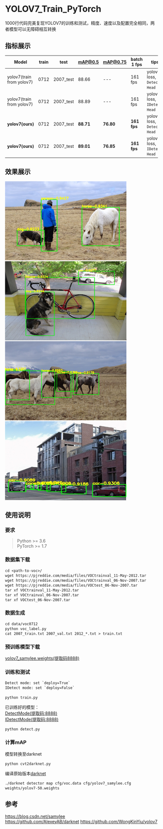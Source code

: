 # YOLOV7_Train_PyTorch
1000行代码完美复现YOLOV7的训练和测试，精度、速度以及配置完全相同，两者模型可以无障碍相互转换

## 指标展示
|Model| train | test | mAP@0.5 | mAP@0.75 | batch 1 fps | tips |
|-----|------|------|-----|-----|-----|-----|
|yolov7(train from yolov7) | 0712 |	2007_test |	88.66 |	--- |	161 fps |	yolov5-loss, `Detect Head` |
|yolov7(train from yolov7) | 0712 |	2007_test |	88.89 |	--- |	161 fps |	yolov5-loss, `IDetect Head` |
|**yolov7(ours)** | 0712 |	2007_test |	**88.71** |	**76.80** |	**161 fps** | yolov5-loss, `Detect Head` |
|**yolov7(ours)** | 0712 |	2007_test |	**89.01** |	**76.85** |	**161 fps** | yolov5-loss, `IDetect Head` |

## 效果展示
<img src="assets/result1.jpg" width="400" height="260"/>   <img src="assets/result2.jpg" width="400" height="260"/>   
<img src="assets/result3.jpg" width="400" height="260"/>   <img src="assets/result4.jpg" width="400" height="260"/>   

## 使用说明
### 要求
> Python >= 3.6 \
> PyTorch >= 1.7
### 数据集下载
```shell script
cd <path-to-voc>/
wget https://pjreddie.com/media/files/VOCtrainval_11-May-2012.tar
wget https://pjreddie.com/media/files/VOCtrainval_06-Nov-2007.tar
wget https://pjreddie.com/media/files/VOCtest_06-Nov-2007.tar
tar xf VOCtrainval_11-May-2012.tar
tar xf VOCtrainval_06-Nov-2007.tar
tar xf VOCtest_06-Nov-2007.tar
```
### 数据生成
```shell script
cd data/voc0712
python voc_label.py
cat 2007_train.txt 2007_val.txt 2012_*.txt > train.txt
```
### 预训练模型下载
[yolov7_samylee.weights(提取码8888)](https://pan.baidu.com/s/1UYZR4QV_WaWBJBWg0lxZVw)

### 训练和测试
```shell script
Detect mode: set `deploy=True`
IDetect mode: set `deploy=False`

python train.py
```
已训练好的模型：  
[DetectMode(提取码:8888)](https://pan.baidu.com/s/1Z4CIdiopQSFodpR4RopqSw)  
[IDetectMode(提取码:8888)](https://pan.baidu.com/s/1EU8Sj1ViLURF1ZS6LIM2-g)  
```shell script
python detect.py
```
### 计算mAP
模型转换至darknet
```shell script
python cvt2darknet.py
```
编译原始版本[darknet](https://github.com/AlexeyAB/darknet)
```shell script
./darknet detector map cfg/voc.data cfg/yolov7_samylee.cfg weights/yolov7-50.weights
```

## 参考
https://blog.csdn.net/samylee  
https://github.com/AlexeyAB/darknet
https://github.com/WongKinYiu/yolov7
